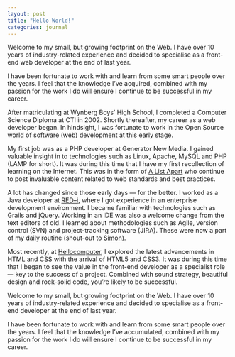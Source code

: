 ```yaml
---
layout: post
title: "Hello World!"
categories: journal
---
```


Welcome to my small, but growing footprint on the Web. I have over 10 years of industry-related experience and decided to
specialise as a front-end web developer at the end of last year.

I have been fortunate to work with and learn from some smart people over the years. I feel that the knowledge I’ve acquired,
combined with my passion for the work I do will ensure I continue to be successful in my career.

After matriculating at Wynberg Boys’ High School, I completed a Computer Science Diploma at CTI in 2002. Shortly thereafter,
my career as a web developer began. In hindsight, I was fortunate to work in the Open Source world of software (web) development
at this early stage.

My first job was as a PHP developer at Generator New Media. I gained valuable insight in to technologies such as Linux,
Apache, MySQL and PHP (LAMP for short). It was during this time that I have my first recollection of learning on the Internet.
This was in the form of [A List Apart](http://www.alistapart.com) who continue to post invaluable content
related to web standards and best practices.

A lot has changed since those early days — for the better. I worked as a Java developer at [RED–i](http://www.red-i.co.za),
where I got experience in an enterprise development environment. I became familiar with technologies such as Grails and
jQuery. Working in an IDE was also a welcome change from the text editors of old. I learned about methodologies such as
Agile, version control (SVN) and project-tracking software (JIRA). These were now a part of my daily routine (shout-out to
[Simon](http://twitter.com/@simonthetwit)).

Most recently, at [Hellocomputer](http://www.hellocomputer.com), I explored the latest advancements in HTML and CSS with
the arrival of HTML5 and CSS3. It was during this time that I began to see the value in the front-end developer as a specialist
role — key to the success of a project. Combined with sound strategy, beautiful design and rock-solid code, you’re likely
to be successful.

Welcome to my small, but growing footprint on the Web. I have over 10 years of industry-related experience and decided to
specialise as a front-end developer at the end of last year.

I have been fortunate to work with and learn from some smart people over the years. I feel that the knowledge I’ve accumulated,
combined with my passion for the work I do will ensure I continue to be successful in my career.
